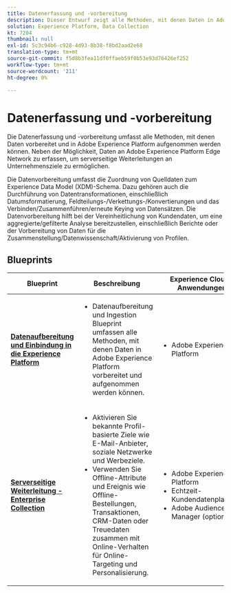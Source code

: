 ```yaml
---
title: Datenerfassung und -vorbereitung
description: Dieser Entwurf zeigt alle Methoden, mit denen Daten in Adobe Experience Platform erfasst und vorbereitet werden können.
solution: Experience Platform, Data Collection
kt: 7204
thumbnail: null
exl-id: 5c3c94b6-c928-4d93-8b38-f8bd2aad2e68
translation-type: tm+mt
source-git-commit: f5d8b3fea11df0ffaeb59f0b53e93d76426ef252
workflow-type: tm+mt
source-wordcount: '211'
ht-degree: 0%

---
```


# Datenerfassung und -vorbereitung

Die Datenerfassung und -vorbereitung umfasst alle Methoden, mit denen Daten vorbereitet und in Adobe Experience Platform aufgenommen werden können. Neben der Möglichkeit, Daten an Adobe Experience Platform Edge Network zu erfassen, um serverseitige Weiterleitungen an Unternehmensziele zu ermöglichen.

Die Datenvorbereitung umfasst die Zuordnung von Quelldaten zum Experience Data Model (XDM)-Schema. Dazu gehören auch die Durchführung von Datentransformationen, einschließlich Datumsformatierung, Feldteilungs-/Verkettungs-/Konvertierungen und das Verbinden/Zusammenführen/erneute Keying von Datensätzen. Die Datenvorbereitung hilft bei der Vereinheitlichung von Kundendaten, um eine aggregierte/gefilterte Analyse bereitzustellen, einschließlich Berichte oder der Vorbereitung von Daten für die Zusammenstellung/Datenwissenschaft/Aktivierung von Profilen.

## Blueprints

| Blueprint | Beschreibung | Experience Cloud-Anwendungen |
|---|---|---|
| **[Datenaufbereitung und Einbindung in die Experience Platform](ingestion.md)** | <ul><li>Datenaufbereitung und Ingestion Blueprint umfassen alle Methoden, mit denen Daten in Adobe Experience Platform vorbereitet und aufgenommen werden können.</ul></li> | <ul><li> Adobe Experience Platform </ul></li> |
| **[Serverseitige Weiterleitung - Enterprise Collection](server-side-collection.md)** | <ul><li>Aktivieren Sie bekannte Profil-basierte Ziele wie E-Mail-Anbieter, soziale Netzwerke und Werbeziele. </li><li>Verwenden Sie Offline-Attribute und Ereignis wie Offline-Bestellungen, Transaktionen, CRM-Daten oder Treuedaten zusammen mit Online-Verhalten für Online-Targeting und Personalisierung.</li></ul> | <ul><li>Adobe Experience Platform</li><li> Echtzeit-Kundendatenplattform</li><li>Adobe Audience Manager (optional)</li></ul> |
